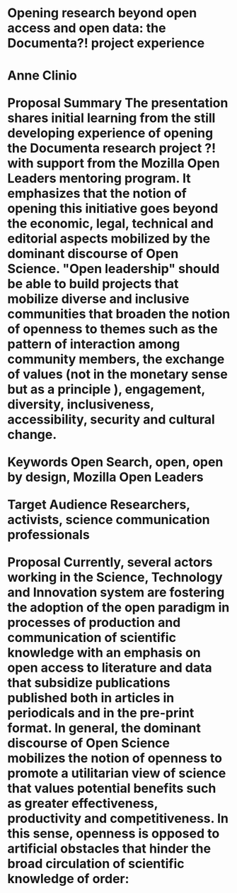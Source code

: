 <h1>Opening research beyond open access and open data: the Documenta?! project experience<h1>

Anne Clinio

Proposal Summary
The presentation shares initial learning from the still developing experience of opening the Documenta research project ?! with support from the Mozilla Open Leaders mentoring program. It emphasizes that the notion of opening this initiative goes beyond the economic, legal, technical and editorial aspects mobilized by the dominant discourse of Open Science. "Open leadership" should be able to build projects that mobilize diverse and inclusive communities that broaden the notion of openness to themes such as the pattern of interaction among community members, the exchange of values ​​(not in the monetary sense but as a principle ), engagement, diversity, inclusiveness, accessibility, security and cultural change.

Keywords
Open Search, open, open by design, Mozilla Open Leaders

Target Audience
Researchers, activists, science communication professionals

Proposal
Currently, several actors working in the Science, Technology and Innovation system are fostering the adoption of the open paradigm in processes of production and communication of scientific knowledge with an emphasis on open access to literature and data that subsidize publications published both in articles in periodicals and in the pre-print format. In general, the dominant discourse of Open Science mobilizes the notion of openness to promote a utilitarian view of science that values ​​potential benefits such as greater effectiveness, productivity and competitiveness. In this sense, openness is opposed to artificial obstacles that hinder the broad circulation of scientific knowledge of order:
